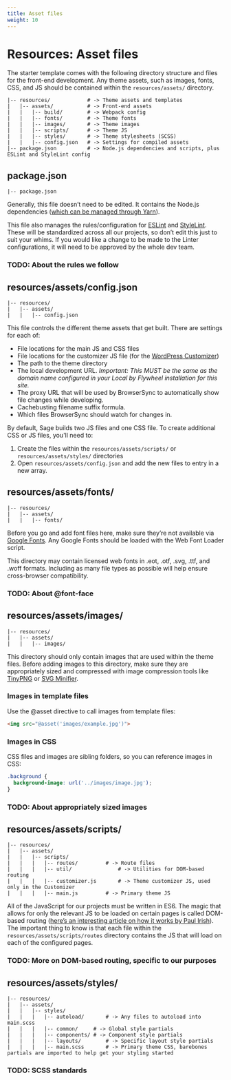 ```yaml
---
title: Asset files
weight: 10
---
```


# Resources: Asset files
The starter template comes with the following directory structure and files for the front-end development. Any theme assets, such as images, fonts, CSS, and JS should be contained within the `resources/assets/` directory.

```
|-- resources/            # -> Theme assets and templates
|   |-- assets/           # -> Front-end assets
|   |   |-- build/        # -> Webpack config
|   |   |-- fonts/        # -> Theme fonts
|   |   |-- images/       # -> Theme images
|   |   |-- scripts/      # -> Theme JS
|   |   |-- styles/       # -> Theme stylesheets (SCSS)
|   |   |-- config.json   # -> Settings for compiled assets
|-- package.json          # -> Node.js dependencies and scripts, plus ESLint and StyleLint config
```

## package.json
```
|-- package.json
```

Generally, this file doesn’t need to be edited. It contains the Node.js dependencies ([which can be managed through Yarn](https://yarnpkg.com/lang/en/docs/managing-dependencies/)).

This file also manages the rules/configuration for [ESLint](https://eslint.org/docs/user-guide/configuring) and [StyleLint](https://stylelint.io/user-guide/configuration/). These will be standardized across all our projects, so don’t edit this just to suit your whims. If you would like a change to be made to the Linter configurations, it will need to be approved by the whole dev team.

### TODO: About the rules we follow

## resources/assets/config.json
```
|-- resources/
|   |-- assets/
|   |   |-- config.json
```

This file controls the different theme assets that get built. There are settings for each of:

* File locations for the main JS and CSS files
* File locations for the customizer JS file (for the [WordPress Customizer](https://developer.wordpress.org/themes/customize-api/))
* The path to the theme directory
* The local development URL. *Important: This MUST be the same as the domain name configured in your Local by Flywheel installation for this site.*
* The proxy URL that will be used by BrowserSync to automatically show file changes while developing.
* Cachebusting filename suffix formula.
* Which files BrowserSync should watch for changes in.

By default, Sage builds two JS files and one CSS file. To create additional CSS or JS files, you'll need to:

1. Create the files within the `resources/assets/scripts/` or `resources/assets/styles/` directories
2. Open `resources/assets/config.json` and add the new files to entry in a new array.

## resources/assets/fonts/
```
|-- resources/
|   |-- assets/
|   |   |-- fonts/
```
Before you go and add font files here, make sure they’re not available via [Google Fonts](https://fonts.google.com/). Any Google Fonts should be loaded with the Web Font Loader script.

This directory may contain licensed web fonts in .eot, .otf, .svg, .ttf, and .woff formats. Including as many file types as possible will help ensure cross-browser compatibility. 

### TODO: About @font-face

## resources/assets/images/
```
|-- resources/
|   |-- assets/
|   |   |-- images/
```
This directory should only contain images that are used within the theme files. Before adding images to this directory, make sure they are appropriately sized and compressed with image compression tools like [TinyPNG](https://tinypng.com/) or [SVG Minifier](http://www.svgminify.com/).

### Images in template files
Use the @asset directive to call images from template files:

```html
<img src="@asset('images/example.jpg')">
```

### Images in CSS
CSS files and images are sibling folders, so you can reference images in CSS:

```css
.background {
  background-image: url('../images/image.jpg');
}
```


### TODO: About appropriately sized images

## resources/assets/scripts/
```
|-- resources/
|   |-- assets/
|   |   |-- scripts/
|   |   |   |-- routes/			# -> Route files
|   |   |   |-- util/				# -> Utilities for DOM-based routing
|   |   |   |-- customizer.js		# -> Theme customizer JS, used only in the Customizer
|   |   |   |-- main.js			# -> Primary theme JS
```

All of the JavaScript for our projects must be written in ES6. The magic that allows for only the relevant JS to be loaded on certain pages is called DOM-based routing ([here’s an interesting article on how it works by Paul Irish](https://www.paulirish.com/2009/markup-based-unobtrusive-comprehensive-dom-ready-execution/)). The important thing to know is that each file within the `resources/assets/scripts/routes` directory contains the JS that will load on each of the configured pages.

### TODO: More on DOM-based routing, specific to our purposes

## resources/assets/styles/
```
|-- resources/
|   |-- assets/
|   |   |-- styles/
|   |   |   |-- autoload/		# -> Any files to autoload into main.scss
|   |   |   |-- common/		# -> Global style partials
|   |   |   |-- components/	# -> Component style partials
|   |   |   |-- layouts/		# -> Specific layout style partials
|   |   |   |-- main.scss		# -> Primary theme CSS, barebones partials are imported to help get your styling started
```

### TODO: SCSS standards
